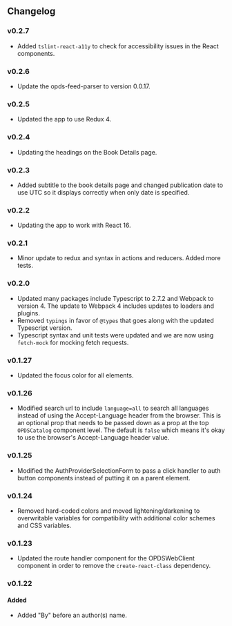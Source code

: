 ## Changelog

### v0.2.7
- Added `tslint-react-a11y` to check for accessibility issues in the React components.

### v0.2.6
- Update the opds-feed-parser to version 0.0.17.

### v0.2.5
- Updated the app to use Redux 4.

### v0.2.4
- Updating the headings on the Book Details page.

### v0.2.3
- Added subtitle to the book details page and changed publication date to use UTC so it displays correctly when only date is specified.

### v0.2.2
- Updating the app to work with React 16.

### v0.2.1
- Minor update to redux and syntax in actions and reducers. Added more tests.

### v0.2.0
- Updated many packages include Typescript to 2.7.2 and Webpack to version 4. The update to Webpack 4 includes updates to loaders and plugins.
- Removed `typings` in favor of `@types` that goes along with the updated Typescript version.
- Typescript syntax and unit tests were updated and we are now using `fetch-mock` for mocking fetch requests.

### v0.1.27
- Updated the focus color for all elements.

### v0.1.26
- Modified search url to include `language=all` to search all languages instead of using the Accept-Language header from the browser. This is an optional prop that needs to be passed down as a prop at the top `OPDSCatalog` component level. The default is `false` which means it's okay to use the browser's Accept-Language header value.

### v0.1.25
- Modified the AuthProviderSelectionForm to pass a click handler to auth button components instead of putting it on a parent element.

### v0.1.24
- Removed hard-coded colors and moved lightening/darkening to overwritable variables for compatibility with additional color schemes and CSS variables.

### v0.1.23
- Updated the route handler component for the OPDSWebClient component in order to remove the `create-react-class` dependency.

### v0.1.22
#### Added
- Added "By" before an author(s) name.
